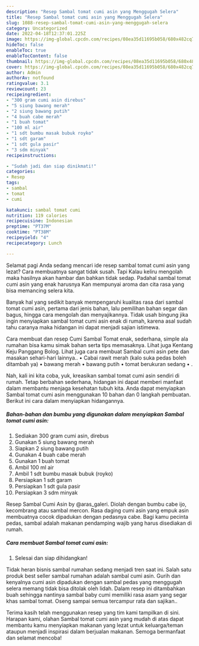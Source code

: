 ```yaml
---
description: "Resep Sambal tomat cumi asin yang Menggugah Selera"
title: "Resep Sambal tomat cumi asin yang Menggugah Selera"
slug: 1088-resep-sambal-tomat-cumi-asin-yang-menggugah-selera
category: Uncategorized
date: 2022-04-18T12:37:01.225Z
image: https://img-global.cpcdn.com/recipes/08ea35d11695b058/680x482cq70/sambal-tomat-cumi-asin-foto-resep-utama.jpg
hideToc: false
enableToc: true
enableTocContent: false
thumbnail: https://img-global.cpcdn.com/recipes/08ea35d11695b058/680x482cq70/sambal-tomat-cumi-asin-foto-resep-utama.jpg
cover: https://img-global.cpcdn.com/recipes/08ea35d11695b058/680x482cq70/sambal-tomat-cumi-asin-foto-resep-utama.jpg
author: Admin
authorAv: notfound
ratingvalue: 3.1
reviewcount: 23
recipeingredient:
- "300 gram cumi asin direbus"
- "5 siung bawang merah"
- "2 siung bawang putih"
- "4 buah cabe merah"
- "1 buah tomat"
- "100 ml air"
- "1 sdt bumbu masak bubuk royko"
- "1 sdt garam"
- "1 sdt gula pasir"
- "3 sdm minyak"
recipeinstructions:

- "Sudah jadi dan siap dinikmati!"
categories:
- Resep
tags:
- sambal
- tomat
- cumi

katakunci: sambal tomat cumi 
nutrition: 119 calories
recipecuisine: Indonesian
preptime: "PT37M"
cooktime: "PT38M"
recipeyield: "4"
recipecategory: Lunch

---
```



Selamat pagi Anda sedang mencari ide resep sambal tomat cumi asin yang lezat? Cara membuatnya sangat tidak susah. Tapi Kalau keliru mengolah maka hasilnya akan hambar dan bahkan tidak sedap. Padahal sambal tomat cumi asin yang enak harusnya Kan mempunyai aroma dan cita rasa yang bisa memancing selera kita.


Banyak hal yang sedikit banyak mempengaruhi kualitas rasa dari sambal tomat cumi asin, pertama dari jenis bahan, lalu pemilihan bahan segar dan bagus, hingga cara mengolah dan menyajikannya. Tidak usah bingung jika ingin menyiapkan sambal tomat cumi asin enak di rumah, karena asal sudah tahu caranya maka hidangan ini dapat menjadi sajian istimewa.

Cara membuat dan resep Cumi Sambal Tomat enak, sederhana, simple ala rumahan bisa kamu simak bahan serta tips memasaknya. Lihat juga Kentang Keju Panggang Bolog. Lihat juga cara membuat Sambal cumi asin pete dan masakan sehari-hari lainnya.. • Cabai rawit merah (kalo suka pedas boleh ditambah ya) • bawang merah • bawang putih • tomat berukuran sedang • .


Nah, kali ini kita coba, yuk, kreasikan sambal tomat cumi asin sendiri di rumah. Tetap berbahan sederhana, hidangan ini dapat memberi manfaat dalam membantu menjaga kesehatan tubuh kita. Anda dapat menyiapkan Sambal tomat cumi asin menggunakan 10 bahan dan 0 langkah pembuatan. Berikut ini cara dalam menyiapkan hidangannya.

<!--inarticleads1-->

##### Bahan-bahan dan bumbu yang digunakan dalam menyiapkan Sambal tomat cumi asin:

1. Sediakan 300 gram cumi asin, direbus
1. Gunakan 5 siung bawang merah
1. Siapkan 2 siung bawang putih
1. Gunakan 4 buah cabe merah
1. Gunakan 1 buah tomat
1. Ambil 100 ml air
1. Ambil 1 sdt bumbu masak bubuk (royko)
1. Persiapkan 1 sdt garam
1. Persiapkan 1 sdt gula pasir
1. Persiapkan 3 sdm minyak


Resep Sambal Cumi Asin by @aras_galeri. Diolah dengan bumbu cabe ijo, kecombrang atau sambal mercon. Rasa daging cumi asin yang empuk asin membuatnya cocok dipadukan dengan pedasnya cabe. Bagi kamu pecinta pedas, sambal adalah makanan pendamping wajib yang harus disediakan di rumah. 

<!--inarticleads2-->

##### Cara membuat Sambal tomat cumi asin:


1. Selesai dan siap dihidangkan!

Tidak heran bisnis sambal rumahan sedang menjadi tren saat ini. Salah satu produk best seller sambal rumahan adalah sambal cumi asin. Gurih dan kenyalnya cumi asin dipadukan dengan sambal pedas yang menggugah selera memang tidak bisa ditolak oleh lidah. Dalam resep ini ditambahkan buah sehingga nantinya sambal baby cumi memiliki rasa asam yang segar khas sambal tomat. Oseng sampai semua tercampur rata dan sajikan.. 

Terima kasih telah menggunakan resep yang tim kami tampilkan di sini. Harapan kami, olahan Sambal tomat cumi asin yang mudah di atas dapat membantu kamu menyiapkan makanan yang lezat untuk keluarga/teman ataupun menjadi inspirasi dalam berjualan makanan. Semoga bermanfaat dan selamat mencoba!
